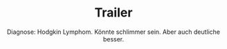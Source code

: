 ---
title:  "Trailer"
subtitle: "Diagnose: Hodgkin Lymphom. Könnte schlimmer sein. Aber auch deutliche besser."
summary: "Ein Trailer zum neuen Podcast Anfängerkrebs. Mehr Infos auf https://www.anfaengerkrebs.de"
filename_prefix: "Folge_00"
duration: "00:01:33"
publication_date: 2019-12-31
---